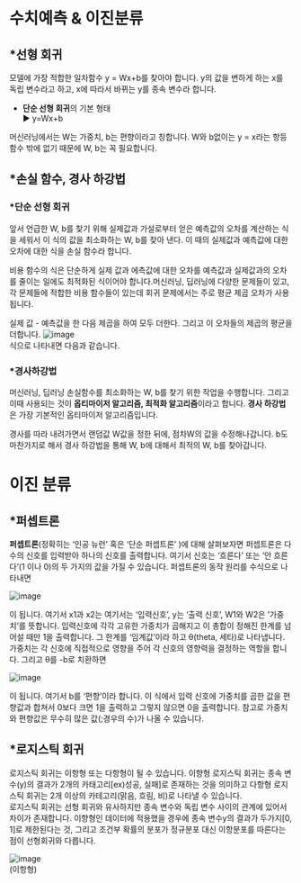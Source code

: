 # 수치예측 & 이진분류

## *선형 회귀

모델에 가장 적합한 일차함수 y = Wx+b를 찾아야 합니다.
y의 값을 변하게 하는 x를 독립 변수라고 하고, x에 따라서 바뀌는 y를 종속 변수라 합니다.

* **단순 선형 회귀**의 기본 형태  
▶ y=Wx+b  

머신러닝에서는 W는 가중치, b는 편향이라고 칭합니다. W와 b없이는 y = x라는 항등함수 밖에 없기 때문에 W, b는 꼭 필요합니다.

## *손실 함수, 경사 하강법
### *단순 선형 회귀
앞서 언급한 W, b를 찾기 위해 실제값과 가설로부터 얻은 예측값의 오차를 계산하는 식을 세워서 이 식의 값을 최소화하는 W, b를 찾아 낸다. 이 때의 실제값과 예측값에 대한 오차에 대한 식을 손실 함수라 합니다.

 비용 함수의 식은 단순하게 실제 값과 에측값에 대한 오차를 예측값과 실제값과의 오차를 줄이는 일에도 최적화된 식이어야 합니다.머신러닝, 딥러닝에 다양한 문제들이 있고, 각 문제들에 적합한 비용 함수들이 있는데 회귀 문제에서는 주로 평균 제곱 오차가 사용됩니다.

 실제 값 - 예측값을 한 다음 제곱을 하여 모두 더한다. 그리고 이 오차들의 제곱의 평균을 더합니다.
![image](https://user-images.githubusercontent.com/45358775/68264380-00610080-008c-11ea-94c8-786a0bde902d.png)  
식으로 나타내면 다음과 같습니다.

### *경사하강법
머신러닝, 딥러닝 손실함수를 최소화하는 W, b를 찾기 위한 작업을 수행합니다. 그리고 이때 사용되는 것이 **옵티마이저 알고리즘, 최적화 알고리즘**이라고 합니다. **경사 하강법**은 가장 기본적인 옵티마이저 알고리즘입니다.

 경사를 따라 내려가면서 랜덤값 W값을 정한 뒤에, 점차W의 값을 수정해나갑니다. b도 마찬가지로 해서 경사 하강법을 통해 W, b에 대해서 최적의 W, b를 찾아갑니다.

# 이진 분류

## *퍼셉트론
**퍼셉트론**(정확히는 ‘인공 뉴런’ 혹은 ‘단순 퍼셉트론’ )에 대해 살펴보자면 퍼셉트론은 다수의 신호를 입력받아 하나의 신호를 출력합니다. 여기서 신호는 ‘흐른다’ 또는 ‘안 흐른다’(1 이나 0)의 두 가지의 값을 가질 수 있습니다. 퍼셉트론의 동작 원리를 수식으로 나타내면  

![image](https://user-images.githubusercontent.com/45358775/68264741-3b176880-008d-11ea-883a-9c13ea97e211.png)  

이 됩니다. 여기서  x1과 x2는 여기서는 ‘입력신호’, y는 ‘출력 신호’, W1와 W2은 ‘가중치’를 뜻합니다. 입력신호에 각각 고유한 가중치가 곱해지고 이 총합이 정해진 한계를 넘어설 때만 1을 출력합니다. 그 한계를 ‘임계값’이라 하고 θ(theta, 세타)로 나타냅니다. 가중치는 각 신호에 직접적으로 영향을 주어 각 신호의 영향력을 결정하는 역할을 합니다. 그리고 θ를 -b로 치환하면  

![image](https://user-images.githubusercontent.com/45358775/68264758-4e2a3880-008d-11ea-9f11-d5dd6bd536b2.png)  

이 됩니다. 여기서 b를 ‘편향’이라 합니다. 이 식에서 입력 신호에 가중치를 곱한 값을 편향값과 합쳐서 0보다 크면 1을 출력하고 그렇지 않으면 0을 출력합니다.  참고로 가중치와 편향값은 무수히 많은 값(;경우의 수)가 나올 수 있습니다.  

## *로지스틱 회귀
로지스틱 회귀는 이항형 또는 다항형이 될 수 있습니다. 이향형 로지스틱 회귀는 종속 변수(y)의 결과가 2개의 카태고리[ex)성공, 실패]로 존재하는 것을 의미하고 다항형 로지스틱 회귀는 2개 이상의 카테고리(맑음, 흐림, 비)로 나타낼 수 있습니다.  
 로지스틱 회귀는 선형 회귀와 유사하지만 종속 변수와 독립 변수 사이의 관계에 있어서 차이가 존재합니다. 이향형인 데이터에 적용했을 경우에 종속 변수y의 결과가 두가지[0, 1]로 제한된다는 것, 그리고 조건부 확률의 분포가 정규분포 대신 이항분포를 따른다는 점이 선형회귀와 다릅니다.
 
 ![image](https://user-images.githubusercontent.com/45358775/68265005-212a5580-008e-11ea-83bf-055b12621b91.png)  
 (이항형)  
 
